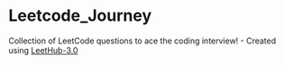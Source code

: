 # Leetcode_Journey
Collection of LeetCode questions to ace the coding interview! - Created using [LeetHub-3.0](https://github.com/raphaelheinz/LeetHub-3.0)
